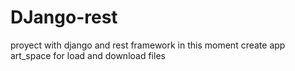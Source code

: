 # DJango-rest
proyect with django and rest framework
in this moment create app art_space for load and download files 
